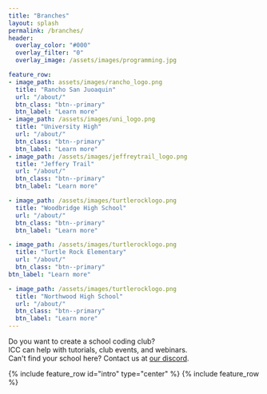 ```yaml
---
title: "Branches"
layout: splash
permalink: /branches/
header:
  overlay_color: "#000"
  overlay_filter: "0"
  overlay_image: /assets/images/programming.jpg

feature_row:
- image_path: assets/images/rancho_logo.png
  title: "Rancho San Juoaquin"
  url: "/about/"
  btn_class: "btn--primary"
  btn_label: "Learn more"
- image_path: /assets/images/uni_logo.png
  title: "University High"
  url: "/about/"
  btn_class: "btn--primary"
  btn_label: "Learn more"
- image_path: /assets/images/jeffreytrail_logo.png
  title: "Jeffery Trail"
  url: "/about/"
  btn_class: "btn--primary"
  btn_label: "Learn more"

- image_path: /assets/images/turtlerocklogo.png
  title: "Woodbridge High School"
  url: "/about/"
  btn_class: "btn--primary"
  btn_label: "Learn more"

- image_path: /assets/images/turtlerocklogo.png
  title: "Turtle Rock Elementary"
  url: "/about/"
  btn_class: "btn--primary"
btn_label: "Learn more"

- image_path: /assets/images/turtlerocklogo.png
  title: "Northwood High School"
  url: "/about/"
  btn_class: "btn--primary"
  btn_label: "Learn more"
---
```


Do you want to create a school coding club?   
ICC can help with tutorials, club events, and webinars.   
Can't find your school here? Contact us at [our discord](/discord).

{% include feature_row id="intro" type="center" %}
{% include feature_row %}

